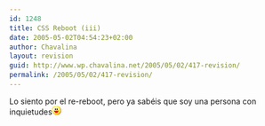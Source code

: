 ```yaml
---
id: 1248
title: CSS Reboot (iii)
date: 2005-05-02T04:54:23+02:00
author: Chavalina
layout: revision
guid: http://www.wp.chavalina.net/2005/05/02/417-revision/
permalink: /2005/05/02/417-revision/
---
```

Lo siento por el re-reboot, pero ya sab&eacute;is que soy una persona con inquietudes![emo](/imagenes/emoticonos/risa.gif)